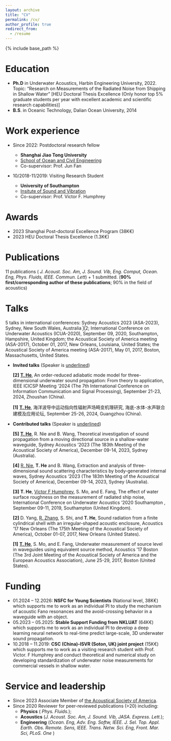 ```yaml
---
layout: archive
title: "CV"
permalink: /cv/
author_profile: true
redirect_from:
  - /resume
---
```


{% include base_path %}

Education
======
* <b>Ph.D</b> in Underwater Acoustics, Harbin Engineering University, 2022. Topic: “Research on Measurements of the Radiated Noise from Shipping in Shallow Water” [HEU Doctoral Thesis Excellence (Only honor top 5% graduate students per year with excellent academic and scientific research capabilities)]
* <b>B.S</b>. in Oceanic Technology, Dalian Ocean University, 2014

Work experience
======
* Since 2022: Postdoctoral research fellow
  * <b>Shanghai Jiao Tong University</b>
  * [School of Ocean and Civil Engineering](https://en.naoce.sjtu.edu.cn)
  * Co-supervisor: Prof. Jun Fan

* 10/2018-11/2019: Visiting Research Student
  * <b>University of Southampton</b>
  * [Insitute of Sound and Vibration](https://www.southampton.ac.uk/about/faculties-schools-departments/school-of-engineering/institute-of-sound-and-vibration-research)
  * Co-supervisor: Prof. Victor F. Humphrey

  
Awards
======
* 2023  Shanghai Post-doctoral Excellence Program  (38K€)
* 2023	HEU Doctoral Thesis Excellence (1.3K€)

Publications
======
11 publications ( <i>J. Acoust. Soc. Am, J. Sound. Vib, Eng. Comput, Ocean. Eng, Phys. Fluids, IEEE. Commun. Lett</i>) + 1 submitted. (<b>90% first/corresponding author of  these publications</b>; 90% in the field of acoustics)
  
Talks
======
5 talks in international conferences: Sydney Acoustics 2023 (ASA-2023), Sydney, New South Wales, Australia ╳2; International Conference on Underwater Acoustics (ICUA-2020), September 09, 2020, Southampton, Hampshire, United Kingdom; the Acoustical Society of America meeting (ASA-2017), October 01, 2017, New Orleans, Louisiana, United States; the Acoustical Society of America meeting (ASA-2017), May 01, 2017, Boston, Massachusetts, United States.

* <b>Invited talks</b>
(Speaker is <u>underlined</u>)

  <b>[2]</b> <u><b>T. He</b></u>, An order-reduced adiabatic mode model for three-dimensional underwater sound propagation: From theory to application, IEEE ICICSP Meeting ‘2024 (The 7th International Conference on Information Communication and Signal Processing), September 21-23, 2024, Zhoushan (China).

  <b>[1]</b> <u><b>T. He</b></u>, 海洋波导中运动指向性辐射声场畸变机理研究, 海底-水体-水声联合建模及应用论坛, September 25-26, 2024, Guangzhou (China).

* <b>Contributed talks</b>
(Speaker is <u>underlined</u>)

  <b>[5]</b> <u><b>T. He</b></u>, R. Nie and B. Wang, Theoretical investigation of sound propagation from a moving directional source in a shallow-water waveguide, Sydney Acoustics ‘2023 (The 183th Meeting of the Acoustical Society of America), December 09-14, 2023, Sydney (Australia).

  <b>[4]</b> <u>R. Nie</u>, <b>T. He</b> and B. Wang, Extraction and analysis of three-dimensional sound scattering characteristics by body-generated internal waves, Sydney Acoustics ‘2023 (The 183th Meeting of the Acoustical Society of America), December 09-14, 2023, Sydney (Australia).  

  <b>[3]</b> <b>T. He</b>, <u>Victor F Humphrey</u>, S. Mo, and E. Fang, The effect of water surface roughness on the measurement of radiated ship noise, International Conference on Underwater Acoustics ‘2020 Southampton , September 09-11, 2019, Southampton (United Kingdom).  

  <b>[2]</b> D. Yang, <u>R. Zhang</u>, S. Shi, and <b>T. He</b>, Sound radiation from a finite cylindrical shell with an irregular-shaped acoustic enclosure,  Acoustics ’17 New Orleans (The 175th Meeting of the Acoustical Society of America), October 01-07, 2017, New Orleans (United States). 

  <b>[1]</b> <u><b>T. He</b></u>, S. Mo, and E. Fang, Underwater measurement of source level in waveguides using equivalent source method, Acoustics ’17 Boston (The 3rd Joint Meeting of the Acoustical Society of America and the European Acoustics Association), June 25-29, 2017, Boston (United States). 
  
Funding
======
* 01.2024 – 12.2026: <b>NSFC for Young Scientists</b> (National level, 38K€) which supports me to work as an individual PI to study the mechanism of acoustic Fano resonances and the avoid-crossing behavior in a waveguide with an object.
* 05.2023 – 05.2025: <b>Stable Support Funding from NKLUAT</b> (64K€) which supports me to work as an individual PI to develop a deep learning neural network to real-time predict large-scale, 3D underwater sound propagation.
* 10.2018 – 11.2019: <b>CSC (China)-ISVR (Soton, UK) joint project</b> (15K€) which supports me to work as a visiting research student with Prof. Victor. F Humphrey and conduct theoretical and numerical study on developing standardization of underwater noise measurements for commercial vessels in shallow water.
  
Service and leadership
======
* Since 2023	Associate Member of [the Acoustical Society of America](https://acousticalsociety.org/).
* Since 2020	Reviewer for peer-reviewed publications (>20) including: 
  * <b>Physics</b> ( <i>Phys. Fluids.</i>);
  * <b>Acoustics</b> (<i>J. Acoust. Soc. Am, J. Sound. Vib, JASA. Express. Lett.</i>);
  * <b>Engineering</b> (<i>Ocean. Eng, Adv. Eng. Softw, IEEE. J. Sel. Top. Appl. Earth. Obs. Remote. Sens, IEEE. Trans. Netw. Sci. Eng, Front. Mar. Sci, PLoS. One</i> )
